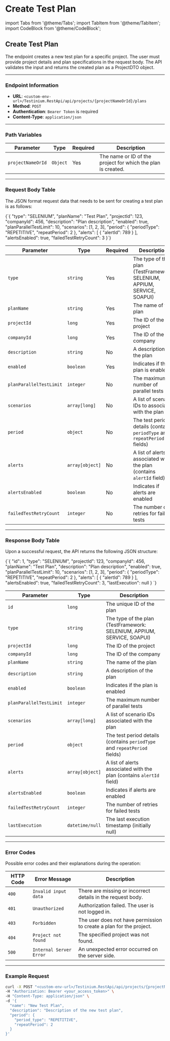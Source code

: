 # Create Test Plan

import Tabs from '@theme/Tabs'; import TabItem from '@theme/TabItem'; import CodeBlock from '@theme/CodeBlock';

## Create Test Plan

The endpoint creates a new test plan for a specific project. The user must provide project details and plan specifications in the request body. The API validates the input and returns the created plan as a ProjectDTO object.

***

### Endpoint Information

* **URL**: `<custom-env-url>/Testinium.RestApi/api/projects/{projectNameOrId}/plans`
* **Method**: `POST`
* **Authentication**: `Bearer Token` is required
* **Content-Type**: `application/json`

***

### Path Variables

| Parameter         | Type     | Required | Description                                                  |
| ----------------- | -------- | -------- | ------------------------------------------------------------ |
| `projectNameOrId` | `Object` | Yes      | The name or ID of the project for which the plan is created. |

***

### Request Body Table

The JSON format request data that needs to be sent for creating a test plan is as follows:

{\`{ "type": "SELENIUM", "planName": "Test Plan", "projectId": 123, "companyId": 456, "description": "Plan description", "enabled": true, "planParallelTestLimit": 10, "scenarios": \[1, 2, 3], "period": { "periodType": "REPETITIVE", "repeatPeriod": 2 }, "alerts": \[ { "alertId": 789 } ], "alertsEnabled": true, "failedTestRetryCount": 3 }\`}

| Parameter               | Type            | Required | Description                                                               |
| ----------------------- | --------------- | -------- | ------------------------------------------------------------------------- |
| `type`                  | `string`        | Yes      | The type of the plan (TestFramework: SELENIUM, APPIUM, SERVICE, SOAPUI)   |
| `planName`              | `string`        | Yes      | The name of the plan                                                      |
| `projectId`             | `long`          | Yes      | The ID of the project                                                     |
| `companyId`             | `long`          | Yes      | The ID of the company                                                     |
| `description`           | `string`        | No       | A description of the plan                                                 |
| `enabled`               | `boolean`       | Yes      | Indicates if the plan is enabled                                          |
| `planParallelTestLimit` | `integer`       | No       | The maximum number of parallel tests                                      |
| `scenarios`             | `array[long]`   | No       | A list of scenario IDs to associate with the plan                         |
| `period`                | `object`        | No       | The test period details (contains `periodType` and `repeatPeriod` fields) |
| `alerts`                | `array[object]` | No       | A list of alerts associated with the plan (contains `alertId` field)      |
| `alertsEnabled`         | `boolean`       | No       | Indicates if alerts are enabled                                           |
| `failedTestRetryCount`  | `integer`       | No       | The number of retries for failed tests                                    |

***

### Response Body Table

Upon a successful request, the API returns the following JSON structure:

{\`{ "id": 1, "type": "SELENIUM", "projectId": 123, "companyId": 456, "planName": "Test Plan", "description": "Plan description", "enabled": true, "planParallelTestLimit": 10, "scenarios": \[1, 2, 3], "period": { "periodType": "REPETITIVE", "repeatPeriod": 2 }, "alerts": \[ { "alertId": 789 } ], "alertsEnabled": true, "failedTestRetryCount": 3, "lastExecution": null } \`}

| Parameter               | Type            | Description                                                               |
| ----------------------- | --------------- | ------------------------------------------------------------------------- |
| `id`                    | `long`          | The unique ID of the plan                                                 |
| `type`                  | `string`        | The type of the plan (TestFramework: SELENIUM, APPIUM, SERVICE, SOAPUI)   |
| `projectId`             | `long`          | The ID of the project                                                     |
| `companyId`             | `long`          | The ID of the company                                                     |
| `planName`              | `string`        | The name of the plan                                                      |
| `description`           | `string`        | A description of the plan                                                 |
| `enabled`               | `boolean`       | Indicates if the plan is enabled                                          |
| `planParallelTestLimit` | `integer`       | The maximum number of parallel tests                                      |
| `scenarios`             | `array[long]`   | A list of scenario IDs associated with the plan                           |
| `period`                | `object`        | The test period details (contains `periodType` and `repeatPeriod` fields) |
| `alerts`                | `array[object]` | A list of alerts associated with the plan (contains `alertId` field)      |
| `alertsEnabled`         | `boolean`       | Indicates if alerts are enabled                                           |
| `failedTestRetryCount`  | `integer`       | The number of retries for failed tests                                    |
| `lastExecution`         | `datetime/null` | The last execution timestamp (initially null)                             |

***

### Error Codes

Possible error codes and their explanations during the operation:

| HTTP Code | Error Message           | Description                                                         |
| --------- | ----------------------- | ------------------------------------------------------------------- |
| `400`     | `Invalid input data`    | There are missing or incorrect details in the request body.         |
| `401`     | `Unauthorized`          | Authorization failed. The user is not logged in.                    |
| `403`     | `Forbidden`             | The user does not have permission to create a plan for the project. |
| `404`     | `Project not found`     | The specified project was not found.                                |
| `500`     | `Internal Server Error` | An unexpected error occurred on the server side.                    |

***

### Example Request

```bash
curl -X POST "<custom-env-url>/Testinium.RestApi/api/projects/{projectNameOrId}/plans" \
-H "Authorization: Bearer <your_access_token>" \
-H "Content-Type: application/json" \
-d '{
  "name": "New Test Plan",
  "description": "Description of the new test plan",
  "period": {
    "period_type": "REPETITIVE",
    "repeatPeriod": 2
  }
}'
```
